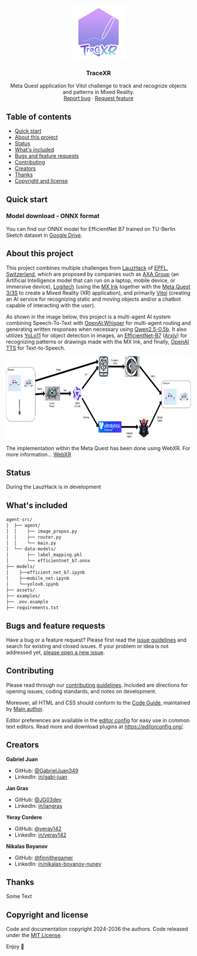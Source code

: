 <p align="center">
  <a href="https://github.com/GabrielJuan349/TraceXR/">
    <img src="./assets/traceXR-logo.png" alt="Logo" width=150 height=150>
  </a>

  <h3 align="center">TraceXR</h3>

  <p align="center">
    Meta Quest application for Vitol challenge to track and recognize objects and patterns in Mixed Reality.
    <br>
    <a href="https://github.com/GabrielJuan349/TraceXR/issues/new?template=bug.md">Report bug</a>
    ·
    <a href="https://github.com/GabrielJuan349/TraceXR/issues/new?template=feature.md&labels=feature">Request feature</a>
  </p>
</p>


## Table of contents

- [Quick start](#quick-start)
- [About this project](#about-this-project)
- [Status](#status)
- [What's included](#whats-included)
- [Bugs and feature requests](#bugs-and-feature-requests)
- [Contributing](#contributing)
- [Creators](#creators)
- [Thanks](#thanks)
- [Copyright and license](#copyright-and-license)


## Quick start

### Model download - ONNX format
You can find our ONNX model for EfficientNet B7 trained on TU-Berlin Sketch dataset in [Google Drive](https://drive.google.com/file/d/1s6j8zwpggz0hqwEiRSArXn19FGD4639y/view?usp=sharing).

## About this project

This project combines multiple challenges from [LauzHack](https://lauzhack.com/) of [EPFL, Switzerland](https://www.epfl.ch/en/), which are proposed by companies such as [AXA Group](https://axa.com/) (an Artificial Intelligence model that can run on a laptop, mobile device, or immersive device), [Logitech](https://www.logitech.com/) (using the [MX Ink](https://www.logitech.com/es-es/products/vr/mx-ink.html) together with the [Meta Quest 3/3S](https://www.meta.com/ch/en/quest/quest-3/) to create a Mixed Reality (XR) application), and primarily [Vitol](https://www.vitol.com/) (creating an AI service for recognizing static and moving objects and/or a chatbot capable of interacting with the user).

As shown in the image below, this project is a multi-agent AI system combining Speech-To-Text with [OpenAI Whisper](https://openai.com/index/whisper/) for multi-agent routing and generating written responses when necessary using [Qwen2.5-0.5b](https://huggingface.co/Qwen/Qwen2.5-0.5B-Instruct-GGUF). It also utilizes [YoLo11](https://github.com/ultralytics/ultralytics) for object detection in images, an [EfficientNet-B7](https://pytorch.org/vision/main/models/efficientnet.html) ([Arxiv](https://arxiv.org/pdf/1905.11946)) for recognizing patterns or drawings made with the MX Ink, and finally, [OpenAI TTS](https://platform.openai.com/docs/guides/text-to-speech) for Text-to-Speech.

<img src="./assets/Multi-Agent Graph.png" alt="Multi Agent Architecture" width=100% height=225>

The implementation within the Meta Quest has been done using WebXR. For more information... [WebXR]( https://github.com/JG03dev/WebXR)

## Status

During the LauzHack is in development

## What's included


```text
agent-src/
│  ├── agent/
│  │    ├── image_prepos.py
│  │    ├── router.py
│  │    └── main.py
│  └── data-models/
│       ├── label_mapping.pkl
│       └── efficientnet_b7.onnx
├── models/
│    ├──efficient_net_b7.ipynb
│    ├──mobile_net.ipynb
│    └──yolov8.ipynb
├── assets/
├── examples/
├── .env.example
├── requirements.txt
```

## Bugs and feature requests

Have a bug or a feature request? Please first read the [issue guidelines](https://reponame/blob/master/CONTRIBUTING.md) and search for existing and closed issues. If your problem or idea is not addressed yet, [please open a new issue](https://reponame/issues/new).

## Contributing

Please read through our [contributing guidelines](https://reponame/blob/master/CONTRIBUTING.md). Included are directions for opening issues, coding standards, and notes on development.

Moreover, all HTML and CSS should conform to the [Code Guide](https://github.com/mdo/code-guide), maintained by [Main author](https://github.com/usernamemainauthor).

Editor preferences are available in the [editor config](https://reponame/blob/master/.editorconfig) for easy use in common text editors. Read more and download plugins at <https://editorconfig.org/>.

## Creators

 **Gabriel Juan**
  - GitHub: [@GabrielJuan349](https://github.com/GabrielJuan349)
  - LinkedIn: [in/gabi-juan](https://www.linkedin.com/in/gabi-juan)

**Jan Gras**
  - GitHub: [@JG03dev](https://github.com/JG03dev)
  - LinkedIn: [in/jangras](https://www.linkedin.com/in/jangras/)

**Yeray Cordero**
  - GitHub: [@yeray142](https://github.com/yeray142)
  - LinkedIn: [in/yeray142](https://www.linkedin.com/in/yeray142/)

**Nikalas Boyanov**
  - GitHub: [@finnithegamer](https://github.com/finnithegamer)
  - LinkedIn: [in/nikalas-boyanov-nunev](https://www.linkedin.com/in/nikalas-boyanov-nunev)

## Thanks

Some Text

## Copyright and license

Code and documentation copyright 2024-2036 the authors. Code released under the [MIT License](https://reponame/blob/master/LICENSE).

Enjoy :metal:
